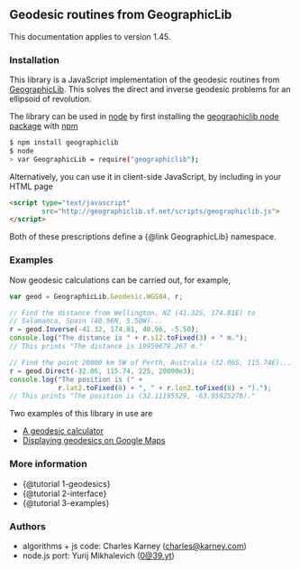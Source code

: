 ## Geodesic routines from GeographicLib

This documentation applies to version 1.45.

### Installation

This library is a JavaScript implementation of the geodesic routines
from [GeographicLib](http://geographiclib.sf.net).  This solves the
direct and inverse geodesic problems for an ellipsoid of revolution.

The library can be used in [node](https://nodejs.org) by first
installing the
[geographiclib node package](https://www.npmjs.com/package/geographiclib)
with [npm](https://www.npmjs.com)
```bash
$ npm install geographiclib
$ node
> var GeographicLib = require("geographiclib");
```
Alternatively, you can use it in client-side JavaScript, by including in
your HTML page
```html
<script type="text/javascript"
        src="http://geographiclib.sf.net/scripts/geographiclib.js">
</script>
```
Both of these prescriptions define a {@link GeographicLib} namespace.

### Examples

Now geodesic calculations can be carried out, for example,
```javascript
var geod = GeographicLib.Geodesic.WGS84, r;

// Find the distance from Wellington, NZ (41.32S, 174.81E) to
// Salamanca, Spain (40.96N, 5.50W)...
r = geod.Inverse(-41.32, 174.81, 40.96, -5.50);
console.log("The distance is " + r.s12.toFixed(3) + " m.");
// This prints "The distance is 19959679.267 m."

// Find the point 20000 km SW of Perth, Australia (32.06S, 115.74E)...
r = geod.Direct(-32.06, 115.74, 225, 20000e3);
console.log("The position is (" +
            r.lat2.toFixed(8) + ", " + r.lon2.toFixed(8) + ").");
// This prints "The position is (32.11195529, -63.95925278)."
```
Two examples of this library in use are
* [A geodesic calculator](http://geographiclib.sf.net/scripts/geod-calc.html)
* [Displaying geodesics on Google
  Maps](http://geographiclib.sf.net/scripts/geod-google.html)

### More information
* {@tutorial 1-geodesics}
* {@tutorial 2-interface}
* {@tutorial 3-examples}

### Authors

* algorithms + js code: Charles Karney (charles@karney.com)
* node.js port: Yurij Mikhalevich (0@39.yt)
